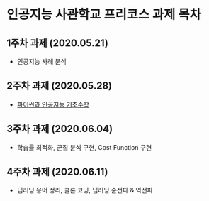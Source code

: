 # 인공지능 사관학교 프리코스 과제 목차

## 1주차 과제 (2020.05.21)
* 인공지능 사례 분석

## 2주차 과제 (2020.05.28)
* [파이썬과 인공지능 기초수학](2주차과제.ipynb)

## 3주차 과제 (2020.06.04)
* 학습률 최적화, 군집 분석 구현, Cost Function 구현

## 4주차 과제 (2020.06.11)
* 딥러닝 용어 정리, 클론 코딩, 딥러닝 순전파 & 역전파 
